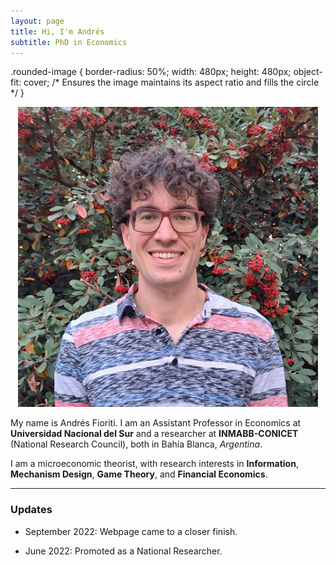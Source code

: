 ```yaml
---
layout: page
title: Hi, I'm Andrés
subtitle: PhD in Economics
---
```

.rounded-image {
  border-radius: 50%;
  width: 480px;
  height: 480px;
  object-fit: cover; /* Ensures the image maintains its aspect ratio and fills the circle */
}

<p align="center">
  <img class="rounded-image" src="/static/img/Foto-Fioriti-Pagina.jpg" width="480" height="480">
</p>

My name is Andrés Fioriti. I am an Assistant Professor in Economics at **Universidad Nacional del Sur** and a researcher at 
**INMABB-CONICET** (National Research Council), both in Bahía Blanca, _Argentina_. 

I am a microeconomic theorist, with research interests in **Information**, **Mechanism Design**, **Game Theory**, and **Financial Economics**.

***

### Updates

- September 2022: Webpage came to a closer finish.

- June 2022: Promoted as a National Researcher.
